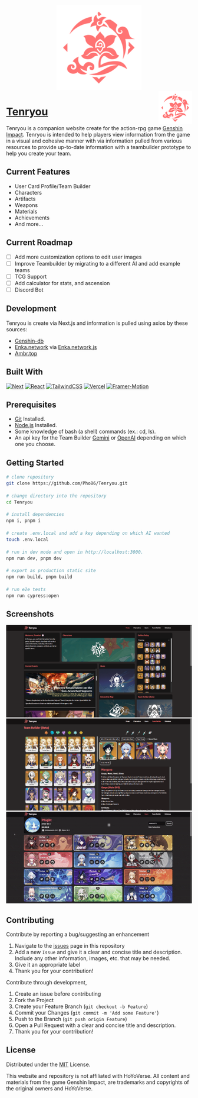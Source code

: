 <div align= "center">
 <img width="230" alt="logo@2x" src="public/icon.svg">
</div>

<img src="public/icon.svg" align="right" width="90px"/>

# [Tenryou](https://Tenryou.live)

Tenryou is a companion website create for the action-rpg game [Genshin Impact](https://genshin.mihoyo.com/). Tenryou is intended to help players view information from the game in a visual and cohesive manner with via information pulled from various resources to provide up-to-date information with a teambuilder prototype to help you create your team.

## Current Features
* User Card Profile/Team Builder
* Characters
* Artifacts
* Weapons
* Materials
* Achievements
* And more...

## Current Roadmap
- [ ] Add more customization options to edit user images
- [ ] Improve Teambuilder by migrating to a different AI and add example teams
- [ ] TCG Support
- [ ] Add calculator for stats, and ascension
- [ ] Discord Bot

## Development
Tenryou is create via Next.js and information is pulled using axios by these sources:

* [Genshin-db](https://github.com/theBowja/genshin-db)
* [Enka.network](https://enka.network/) via [Enka.network.js](https://github.com/Jelosus2/enkanetwork.js)
* [Ambr.top](https://ambr.top/)

## Built With

[![Next][Next.js]][Next-url]
[![React][React.js]][React-url]
[![TailwindCSS][TailwindCSS]][TailwindCSS-url]
[![Vercel][Vercel]][Vercel-url]
[![Framer-Motion][Framer-Motion]][Framer-Motion-url]

## Prerequisites

* [Git](https://git-scm.com/downloads) Installed.
* [Node.js](https://nodejs.org/en/) Installed.
* Some knowledge of bash (a shell) commands (ex.: cd, ls).
* An api key for the Team Builder [Gemini](https://ai.google.dev/gemini-api) or [OpenAI](https://platform.openai.com/) depending on which one you choose.

## Getting Started
``` bash
# clone repository
git clone https://github.com/Pho86/Tenryou.git

# change directory into the repository
cd Tenryou

# install dependencies
npm i, pnpm i

# create .env.local and add a key depending on which AI wanted
touch .env.local

# run in dev mode and open in http://localhost:3000.
npm run dev, pnpm dev

# export as production static site
npm run build, pnpm build

# run e2e tests
npm run cypress:open

```

## Screenshots
<img src="public/HomePage.png" alt="homepage page"/>
<img src="public/Teambuilder.png" alt="teambuilder page"/>
<img src="public/UserPage.gif" alt="User profile page"/>

## Contributing

Contribute by reporting a bug/suggesting an enhancement

1. Navigate to the [issues](https://github.com/pho86/Tenryou/issues) page in this repository
2. Add a new `Issue` and give it a clear and concise title and description. Include any other information, images, etc. that may be needed.
3. Give it an appropriate label
4. Thank you for your contribution!

Contribute through development,

1. Create an issue before contributing
2. Fork the Project
3. Create your Feature Branch (`git checkout -b Feature`)
4. Commit your Changes (`git commit -m 'Add some Feature'`)
5. Push to the Branch (`git push origin Feature`)
6. Open a Pull Request with a clear and concise title and description.
7. Thank you for your contribution!


## License

Distributed under the [MIT](https://github.com/pho86/Tenryou/blob/main/LICENSE) License. 

This website and repository is not affiliated with HoYoVerse.
All content and materials from the game Genshin Impact, are trademarks and copyrights of the original owners and HoYoVerse.


<!-- MARKDOWN LINKS & IMAGES -->
[contributors-shield]: https://img.shields.io/github/contributors/pho86/Tenryou.svg?style=for-the-badge
[contributors-url]: https://github.com/pho86/Tenryou/graphs/contributors
[stars-shield]: https://img.shields.io/github/stars/pho86/Tenryou.svg?style=for-the-badge
[stars-url]: https://github.com/pho86/Tenryou/stargazers
[issues-shield]: https://img.shields.io/github/issues/pho86/Tenryou.svg?style=for-the-badge
[issues-url]: https://github.com/pho86/Tenryou/issues
[license-shield]: https://img.shields.io/github/license/pho86/Tenryou.svg?style=for-the-badge
[license-url]: https://github.com/pho86/Tenryou/blob/master/LICENSE.txt

[Next.js]: https://img.shields.io/badge/next.js-000000?style=for-the-badge&logo=nextdotjs&logoColor=white
[Next-url]: https://nextjs.org/
[React.js]: https://img.shields.io/badge/React-20232A?style=for-the-badge&logo=react&logoColor=61DAFB
[React-url]: https://reactjs.org/
[TailwindCSS]: https://img.shields.io/badge/tailwindcss-%2338B2AC.svg?style=for-the-badge&logo=tailwind-css&logoColor=white
[TailwindCSS-url]: https://tailwindcss.com/
[Vercel]: https://img.shields.io/badge/vercel-%23000000.svg?style=for-the-badge&logo=vercel&logoColor=white
[Vercel-url]: https://vercel.com/
[Framer-Motion]: https://img.shields.io/badge/Framer-black?style=for-the-badge&logo=framer&logoColor=white
[Framer-Motion-url]: https://www.framer.com/motion/
